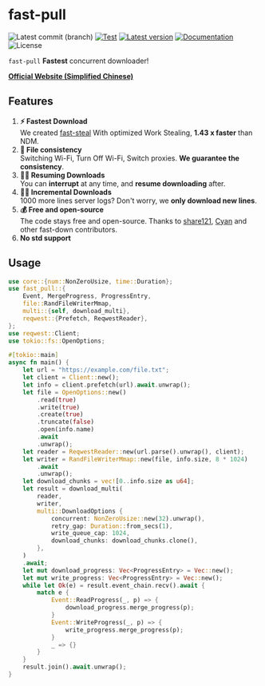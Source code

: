 # fast-pull

![Latest commit (branch)](https://img.shields.io/github/last-commit/fast-down/fast-pull/main)
[![Test](https://github.com/fast-down/fast-pull/workflows/Test/badge.svg)](https://github.com/fast-down/fast-pull/actions)
[![Latest version](https://img.shields.io/crates/v/fast-pull.svg)](https://crates.io/crates/fast-pull)
[![Documentation](https://docs.rs/fast-pull/badge.svg)](https://docs.rs/fast-pull)
![License](https://img.shields.io/crates/l/fast-pull.svg)

`fast-pull` **Fastest** concurrent downloader!

**[Official Website (Simplified Chinese)](https://fast.s121.top/)**

## Features

1. **⚡️ Fastest Download**  
   We created [fast-steal](https://github.com/fast-down/fast-steal) With optimized Work Stealing, **1.43 x faster** than
   NDM.
2. **🔄 File consistency**  
   Switching Wi-Fi, Turn Off Wi-Fi, Switch proxies. **We guarantee the consistency**.
3. **⛓️‍💥 Resuming Downloads**  
   You can **interrupt** at any time, and **resume downloading** after.
4. **⛓️‍💥 Incremental Downloads**  
   1000 more lines server logs? Don't worry, we **only download new lines**.
5. **💰 Free and open-source**  
   The code stays free and open-source. Thanks to [share121](https://github.com/share121), [Cyan](https://github.com/CyanChanges) and other fast-down contributors.
6. **No std support**

## Usage

```rust
use core::{num::NonZeroUsize, time::Duration};
use fast_pull::{
    Event, MergeProgress, ProgressEntry,
    file::RandFileWriterMmap,
    multi::{self, download_multi},
    reqwest::{Prefetch, ReqwestReader},
};
use reqwest::Client;
use tokio::fs::OpenOptions;

#[tokio::main]
async fn main() {
    let url = "https://example.com/file.txt";
    let client = Client::new();
    let info = client.prefetch(url).await.unwrap();
    let file = OpenOptions::new()
        .read(true)
        .write(true)
        .create(true)
        .truncate(false)
        .open(info.name)
        .await
        .unwrap();
    let reader = ReqwestReader::new(url.parse().unwrap(), client);
    let writer = RandFileWriterMmap::new(file, info.size, 8 * 1024)
        .await
        .unwrap();
    let download_chunks = vec![0..info.size as u64];
    let result = download_multi(
        reader,
        writer,
        multi::DownloadOptions {
            concurrent: NonZeroUsize::new(32).unwrap(),
            retry_gap: Duration::from_secs(1),
            write_queue_cap: 1024,
            download_chunks: download_chunks.clone(),
        },
    )
    .await;
    let mut download_progress: Vec<ProgressEntry> = Vec::new();
    let mut write_progress: Vec<ProgressEntry> = Vec::new();
    while let Ok(e) = result.event_chain.recv().await {
        match e {
            Event::ReadProgress(_, p) => {
                download_progress.merge_progress(p);
            }
            Event::WriteProgress(_, p) => {
                write_progress.merge_progress(p);
            }
            _ => {}
        }
    }
    result.join().await.unwrap();
}
```
